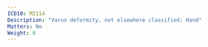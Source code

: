```yaml
---
ICD10: M2114
Description: "Varus deformity, not elsewhere classified: Hand"
Matters: No
Weight: 0
---
```

